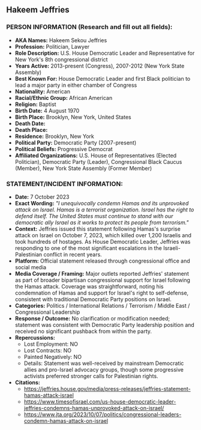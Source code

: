 ## Hakeem Jeffries

### PERSON INFORMATION (Research and fill out all fields):
- **AKA Names:** Hakeem Sekou Jeffries
- **Profession:** Politician, Lawyer
- **Role Description:** U.S. House Democratic Leader and Representative for New York's 8th congressional district
- **Years Active:** 2013-present (Congress), 2007-2012 (New York State Assembly)
- **Best Known For:** House Democratic Leader and first Black politician to lead a major party in either chamber of Congress
- **Nationality:** American
- **Racial/Ethnic Group:** African American
- **Religion:** Baptist
- **Birth Date:** 4 August 1970
- **Birth Place:** Brooklyn, New York, United States
- **Death Date:** 
- **Death Place:** 
- **Residence:** Brooklyn, New York
- **Political Party:** Democratic Party (2007-present)
- **Political Beliefs:** Progressive Democrat
- **Affiliated Organizations:** U.S. House of Representatives (Elected Politician), Democratic Party (Leader), Congressional Black Caucus (Member), New York State Assembly (Former Member)

### STATEMENT/INCIDENT INFORMATION:
- **Date:** 7 October 2023
- **Exact Wording:** *"I unequivocally condemn Hamas and its unprovoked attack on Israel. Hamas is a terrorist organization. Israel has the right to defend itself. The United States must continue to stand with our democratic ally Israel as it works to protect its people from terrorism."*
- **Context:** Jeffries issued this statement following Hamas's surprise attack on Israel on October 7, 2023, which killed over 1,200 Israelis and took hundreds of hostages. As House Democratic Leader, Jeffries was responding to one of the most significant escalations in the Israeli-Palestinian conflict in recent years.
- **Platform:** Official statement released through congressional office and social media
- **Media Coverage / Framing:** Major outlets reported Jeffries' statement as part of broader bipartisan congressional support for Israel following the Hamas attack. Coverage was straightforward, noting his condemnation of Hamas and support for Israel's right to self-defense, consistent with traditional Democratic Party positions on Israel.
- **Categories:** Politics / International Relations / Terrorism / Middle East / Congressional Leadership
- **Response / Outcome:** No clarification or modification needed; statement was consistent with Democratic Party leadership position and received no significant pushback from within the party.
- **Repercussions:**
  - Lost Employment: NO
  - Lost Contracts: NO
  - Painted Negatively: NO
  - Details: Statement was well-received by mainstream Democratic allies and pro-Israel advocacy groups, though some progressive activists preferred stronger calls for Palestinian rights.
- **Citations:** 
  - https://jeffries.house.gov/media/press-releases/jeffries-statement-hamas-attack-israel
  - https://www.timesofisrael.com/us-house-democratic-leader-jeffries-condemns-hamas-unprovoked-attack-on-israel/
  - https://www.jta.org/2023/10/07/politics/congressional-leaders-condemn-hamas-attack-on-israel